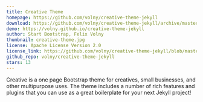 ```yaml
---
title: Creative Theme
homepage: https://github.com/volny/creative-theme-jekyll
download: https://github.com/volny/creative-theme-jekyll/archive/master.zip
demo: https://volny.github.io/creative-theme-jekyll
author: Start Bootstrap, Felix Volny
thumbnail: creative-theme.jpg
license: Apache License Version 2.0
license_link: https://github.com/volny/creative-theme-jekyll/blob/master/LICENCE
github_repo: volny/creative-theme-jekyll
stars: 13
---
```


Creative is a one page Bootstrap theme for creatives, small businesses,
and other multipurpose uses. The theme includes a number of rich
features and plugins that you can use as a great boilerplate for your
next Jekyll project!
